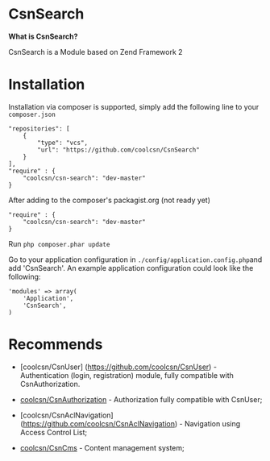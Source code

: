 CsnSearch
=======

**What is CsnSearch?**

CsnSearch is a Module based on Zend Framework 2


Installation
============

Installation via composer is supported, simply add the following line to your ```composer.json```

```
"repositories": [
	{
		"type": "vcs",
		"url": "https://github.com/coolcsn/CsnSearch"
	}
],
"require" : {
    "coolcsn/csn-search": "dev-master"
}
```

After adding to the composer's packagist.org (not ready yet)

```
"require" : {
    "coolcsn/csn-search": "dev-master"
}
```
Run ```php composer.phar update```

Go to your application configuration in ```./config/application.config.php```and add 'CsnSearch'.
An example application configuration could look like the following:

```
'modules' => array(
    'Application',
	'CsnSearch',
)
```


Recommends
==========
- [coolcsn/CsnUser] (https://github.com/coolcsn/CsnUser) - Authentication (login, registration) module, fully compatible with CsnAuthorization.

- [coolcsn/CsnAuthorization](https://github.com/coolcsn/CsnAuthorization) - Authorization fully compatible with CsnUser;

- [coolcsn/CsnAclNavigation] (https://github.com/coolcsn/CsnAclNavigation) - Navigation using Access Control List;

- [coolcsn/CsnCms](https://github.com/coolcsn/CsnCms) - Content management system;
